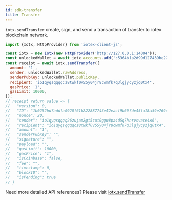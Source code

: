 ```yaml
---
id: sdk-transfer
title: Transfer
---
```


`iotx.sendTransfer` create, sign, and send a transaction of transfer to iotex blockchain network.

```js
import {Iotx, HttpProvider} from 'iotex-client-js';

const iotx = new Iotx(new HttpProvider('http://127.0.0.1:14004'));
const unlockedWallet = await iotx.accounts.add('c5364b1a2d99d127439be22edfd657889981e9ba4d6d18fe8eca489d48485371efcb2400');
const receipt = await iotx.sendTransfer({
  amount: '1',
  sender: unlockedWallet.rawAddress,
  senderPubKey: unlockedWallet.publicKey,
  recipient: 'io1qyqsqqqqcz8twkf0v55y04jr8cwmfk7q3lgjycyzjq0tx4',
  gasPrice: '1',
  gasLimit: 10000,
});
// receipt return value => {
//   "version": 0,
//   "ID": "1b0252bd7addfa0920f61b222887743e42eacf9b607de45fa18a59e769cf674b",
//   "nonce": 20,
//   "sender": "io1qyqsqqqq26zujam2gt5cut0ggu8pa4d5q7hnrvsvace4x6",
//   "recipient": "io1qyqsqqqqcz8twkf0v55y04jr8cwmfk7q3lgjycyzjq0tx4",
//   "amount": "1",
//   "senderPubKey": "",
//   "signature": "",
//   "payload": "",
//   "gasLimit": 10000,
//   "gasPrice": "1",
//   "isCoinbase": false,
//   "fee": "",
//   "timestamp": 0,
//   "blockID": "",
//   "isPending": true
// }
```

Need more detailed API references? Please visit [iotx.sendTransfer](/docs/iotex-client-js#sendtransfer)
